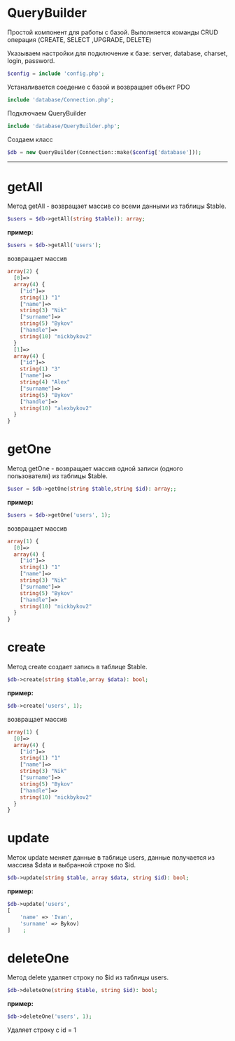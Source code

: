 # QueryBuilder
Простой компонент для работы с базой. Выполняется команды CRUD операция (CREATE, SELECT ,UPGRADE, DELETE)

Указываем настройки для подключение к базе: server, database, charset, login, password.

```php
$config = include 'config.php';
```

Устаналивается соедение с базой и возвращает объект PDO
```php
include 'database/Connection.php';
```
Подключаем QueryBuilder 
```php
include 'database/QueryBuilder.php';
```
Создаем класс
```php
$db = new QueryBuilder(Connection::make($config['database']));
```
____
# getAll
Метод getAll - возвращает массив со всеми данными из таблицы $table.
```php
$users = $db->getAll(string $table)): array; 
```
**пример:**
```php
$users = $db->getAll('users');
```
возвращает массив 
```php
array(2) {
  [0]=>
  array(4) {
    ["id"]=>
    string(1) "1"
    ["name"]=>
    string(3) "Nik"
    ["surname"]=>
    string(5) "Bykov"
    ["handle"]=>
    string(10) "nickbykov2"
  }
  [1]=>
  array(4) {
    ["id"]=>
    string(1) "3"
    ["name"]=>
    string(4) "Alex"
    ["surname"]=>
    string(5) "Bykov"
    ["handle"]=>
    string(10) "alexbykov2"
  }
}
```
# getOne

Метод getOne - возвращает массив одной записи (одного пользователя) из таблицы $table.
```php
$user = $db->getOne(string $table,string $id): array;; 
```
**пример:**
```php
$users = $db->getOne('users', 1);
```
возвращает массив 
```php
array(1) {
  [0]=>
  array(4) {
    ["id"]=>
    string(1) "1"
    ["name"]=>
    string(3) "Nik"
    ["surname"]=>
    string(5) "Bykov"
    ["handle"]=>
    string(10) "nickbykov2"
  }
}
```

# create

Метод  create создает запись в таблице $table.

```php
$db->create(string $table,array $data): bool;
```
**пример:**
```php
$db->create('users', 1);
```
возвращает массив 
```php
array(1) {
  [0]=>
  array(4) {
    ["id"]=>
    string(1) "1"
    ["name"]=>
    string(3) "Nik"
    ["surname"]=>
    string(5) "Bykov"
    ["handle"]=>
    string(10) "nickbykov2"
  }
}
```

# update

Меток update меняет данные в таблице users, данные получается из массива $data и выбранной строке по $id.
```php
$db->update(string $table, array $data, string $id): bool;
```
**пример:**
```php
$db->update('users', 
[
    'name' => 'Ivan',
    'surname' => Bykov)
]    ;
```

# deleteOne

Метод delete удаляет строку по $id из таблицы users.
```php
$db->deleteOne(string $table, string $id): bool;
```
**пример:**
```php
$db->deleteOne('users', 1);
```
Удаляет строку с id = 1






